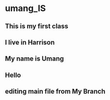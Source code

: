 # umang_IS
## This is my first class
## I live in Harrison
## My name is Umang

## Hello 
## editing main file from My Branch

